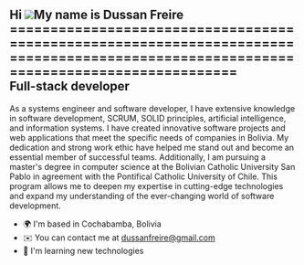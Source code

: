 Hi ![](https://user-images.githubusercontent.com/18350557/176309783-0785949b-9127-417c-8b55-ab5a4333674e.gif)My name is Dussan Freire =====================================================================================================================================  
Full-stack developer
--------------------

As a systems engineer and software developer, I have extensive knowledge in software development, SCRUM, SOLID principles, artificial intelligence, and information systems. I have created innovative software projects and web applications that meet the specific needs of companies in Bolivia. My dedication and strong work ethic have helped me stand out and become an essential member of successful teams. Additionally, I am pursuing a master's degree in computer science at the Bolivian Catholic University San Pablo in agreement with the Pontifical Catholic University of Chile. This program allows me to deepen my expertise in cutting-edge technologies and expand my understanding of the ever-changing world of software development.  

* 🌍  I'm based in Cochabamba, Bolivia 
* ✉️  You can contact me at [dussanfreire@gmail.com](mailto:dussanfreire@gmail.com) 
* 🧠  I'm learning new technologies
